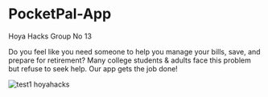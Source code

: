 # PocketPal-App

Hoya Hacks Group No 13

Do you feel like you need someone to help you manage your bills, save, and prepare for retirement? Many college students & adults face this problem but refuse to seek help.  Our app gets the job done!

![test1 hoyahacks](https://user-images.githubusercontent.com/56279264/215313266-7131278c-2b8c-497e-9f1f-d35ca592d978.gif)
